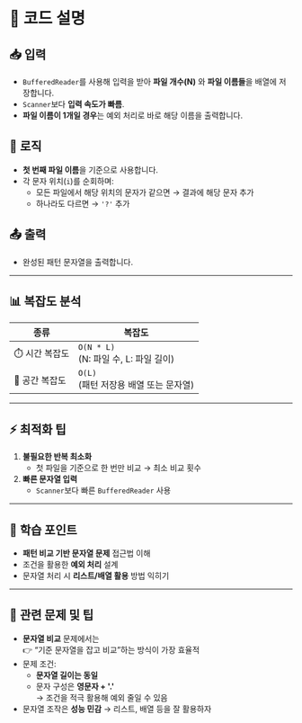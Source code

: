 # 📝 코드 설명

## 📥 입력
- `BufferedReader`를 사용해 입력을 받아 **파일 개수(N)** 와 **파일 이름들**을 배열에 저장합니다.
- `Scanner`보다 **입력 속도가 빠름**.
- **파일 이름이 1개일 경우**는 예외 처리로 바로 해당 이름을 출력합니다.

## 🔄 로직
- **첫 번째 파일 이름**을 기준으로 사용합니다.
- 각 문자 위치(`i`)를 순회하며:
    - 모든 파일에서 해당 위치의 문자가 같으면 → 결과에 해당 문자 추가
    - 하나라도 다르면 → `'?'` 추가

## 📤 출력
- 완성된 패턴 문자열을 출력합니다.

---

## 📊 복잡도 분석

| 종류 | 복잡도 |
|------|--------|
| ⏱️ 시간 복잡도 | `O(N * L)`<br> (N: 파일 수, L: 파일 길이) |
| 💾 공간 복잡도 | `O(L)`<br> (패턴 저장용 배열 또는 문자열) |

---

## ⚡ 최적화 팁

1. **불필요한 반복 최소화**
    - 첫 파일을 기준으로 한 번만 비교 → 최소 비교 횟수
2. **빠른 문자열 입력**
    - `Scanner`보다 빠른 `BufferedReader` 사용

---

## 🎯 학습 포인트

- **패턴 비교 기반 문자열 문제** 접근법 이해
- 조건을 활용한 **예외 처리** 설계
- 문자열 처리 시 **리스트/배열 활용** 방법 익히기

---

## 🔗 관련 문제 및 팁

- **문자열 비교** 문제에서는  
  👉 “기준 문자열을 잡고 비교”하는 방식이 가장 효율적
- 문제 조건:
    - **문자열 길이는 동일**
    - 문자 구성은 **영문자 + '.'**  
      → 조건을 적극 활용해 예외 줄일 수 있음
- 문자열 조작은 **성능 민감** → 리스트, 배열 등을 잘 활용하자
